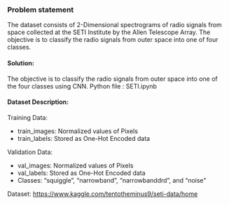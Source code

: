 ### Problem statement

The dataset consists of 2-Dimensional spectrograms of
radio signals from space collected at the SETI Institute
by the Allen Telescope Array. The objective is to
classify the radio signals from outer space into one of
four classes.

#### Solution:
The  objective  is  to classify the radio signals from outer space into one of
the four classes using CNN.
Python file : SETI.ipynb



#### Dataset Description:

Training Data:
 - train_images: Normalized values of Pixels
 -  train_labels: Stored as One-Hot Encoded data
 
Validation Data:
 - val_images: Normalized values of Pixels
 - val_labels: Stored as One-Hot Encoded data
 - Classes: “squiggle”, “narrowband”, “narrowbanddrd”, and “noise”

Dataset: https://www.kaggle.com/tentotheminus9/seti-data/home


